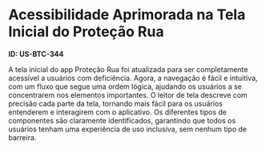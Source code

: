 # Acessibilidade Aprimorada na Tela Inicial do Proteção Rua

**ID: US-BTC-344**

A tela inicial do app Proteção Rua foi atualizada para ser completamente acessível a usuários com deficiência. Agora, a navegação é fácil e intuitiva, com um fluxo que segue uma ordem lógica, ajudando os usuários a se concentrarem nos elementos importantes. O leitor de tela descreve com precisão cada parte da tela, tornando mais fácil para os usuários entenderem e interagirem com o aplicativo. Os diferentes tipos de componentes são claramente identificados, garantindo que todos os usuários tenham uma experiência de uso inclusiva, sem nenhum tipo de barreira.